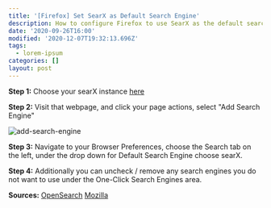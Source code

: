 ```yaml
---
title: '[Firefox] Set SearX as Default Search Engine'
description: How to configure Firefox to use SearX as the default search engine.
date: '2020-09-26T16:00'
modified: '2020-12-07T19:32:13.696Z'
tags:
  - lorem-ipsum
categories: []
layout: post
---
```

**Step 1:** Choose your searX instance [here](https://searx.space/)


**Step 2:** Visit that webpage, and click your page actions, select "Add Search Engine"

![add-search-engine](https://i.imgur.com/nEN7CWS.png)

**Step 3:** Navigate to your Browser Preferences, choose the Search tab on the left, under the drop down for Default Search Engine choose searX.

**Step 4:** Additionally you can uncheck / remove any search engines you do not want to use under the One-Click Search Engines area.

**Sources:**
[OpenSearch](https://github.com/dewitt/opensearch)
[Mozilla](https://support.mozilla.org/en-US/kb/add-or-remove-search-engine-firefox#w_add-search-engines)